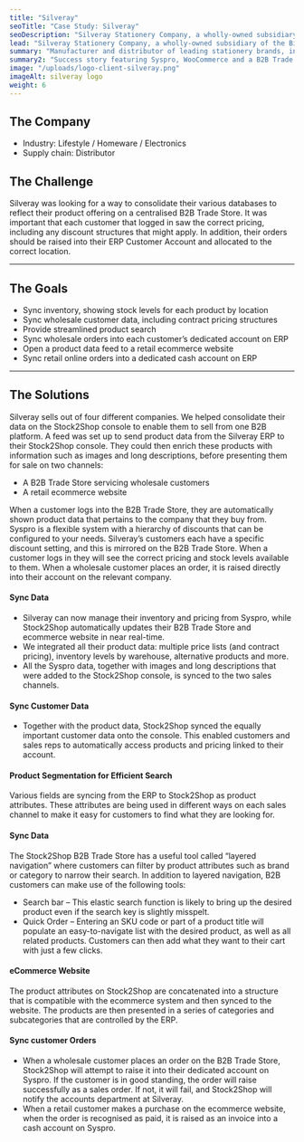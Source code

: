 ```yaml
---
title: "Silveray"
seoTitle: "Case Study: Silveray"
seoDescription: "Silveray Stationery Company, a wholly-owned subsidiary of the Bidvest Group Limited, is a manufacturer and distributor of leading stationery brands. They service a wide range of markets such as schools, homes and corporates in South Africa and beyond."
lead: "Silveray Stationery Company, a wholly-owned subsidiary of the Bidvest Group Limited, is a manufacturer and distributor of leading stationery brands. Their range of diverse products services a wide range of markets such as schools, homes and corporates in South Africa and beyond via national sales and distribution network supported by regional hubs in Johannesburg, Durban, Cape Town as well as a sales branch in Bloemfontein. These hubs cover all regions and regional centres across the country and beyond our borders into Africa."
summary: "Manufacturer and distributor of leading stationery brands, including Croxley, Parker, Sellotape, Sharpie, Stabilo and more."
summary2: "Success story featuring Syspro, WooCommerce and a B2B Trade Store."
image: "/uploads/logo-client-silveray.png"
imageAlt: silveray logo
weight: 6
---
```


## The Company

- Industry: Lifestyle / Homeware / Electronics
- Supply chain: Distributor

## The Challenge

Silveray was looking for a way to consolidate their various databases to reflect their product offering on a centralised B2B Trade Store. It was important that each customer that logged in saw the correct pricing, including any discount structures that might apply. In addition, their orders should be raised into their ERP Customer Account and allocated to the correct location.

---
## The Goals

- Sync inventory, showing stock levels for each product by location
- Sync wholesale customer data, including contract pricing structures
- Provide streamlined product search
- Sync wholesale orders into each customer’s dedicated account on ERP
- Open a product data feed to a retail ecommerce website
- Sync retail online orders into a dedicated cash account on ERP

---
## The Solutions

Silveray sells out of four different companies. We helped consolidate their data on the Stock2Shop console to enable them to sell from one B2B platform. A feed was set up to send product data from the Silveray ERP to their Stock2Shop console. They could then enrich these products with information such as images and long descriptions, before presenting them for sale on two channels:

- A B2B Trade Store servicing wholesale customers
- A retail ecommerce website

When a customer logs into the B2B Trade Store, they are automatically shown product data that pertains to the company that they buy from. Syspro is a flexible system with a hierarchy of discounts that can be configured to your needs. Silveray’s customers each have a specific discount setting, and this is mirrored on the B2B Trade Store. When a customer logs in they will see the correct pricing and stock levels available to them. When a wholesale customer places an order, it is raised directly into their account on the relevant company.

#### Sync Data
- Silveray can now manage their inventory and pricing from Syspro, while Stock2Shop automatically updates their B2B Trade Store and ecommerce website in near real-time.
- We integrated all their product data: multiple price lists (and contract pricing), inventory levels by warehouse, alternative products and more.
- All the Syspro data, together with images and long descriptions that were added to the Stock2Shop console, is synced to the two sales channels.

#### Sync Customer Data
- Together with the product data, Stock2Shop synced the equally important customer data onto the console. This enabled customers and sales reps to automatically access products and pricing linked to their account.

#### Product Segmentation for Efficient Search
Various fields are syncing from the ERP to Stock2Shop as product attributes. These attributes are being used in different ways on each sales channel to make it easy for customers to find what they are looking for.

#### Sync Data
The Stock2Shop B2B Trade Store has a useful tool called “layered navigation” where customers can filter by product attributes such as brand or category to narrow their search. In addition to layered navigation, B2B customers can make use of the following tools:
- Search bar – This elastic search function is likely to bring up the desired product even if the search key is slightly misspelt.
- Quick Order – Entering an SKU code or part of a product title will populate an easy-to-navigate list with the desired product, as well as all related products. Customers can then add what they want to their cart with just a few clicks.

#### eCommerce Website
The product attributes on Stock2Shop are concatenated into a structure that is compatible with the ecommerce system and then synced to the website. The products are then presented in a series of categories and subcategories that are controlled by the ERP.

#### Sync customer Orders
- When a wholesale customer places an order on the B2B Trade Store, Stock2Shop will attempt to raise it into their dedicated account on Syspro. If the customer is in good standing, the order will raise successfully as a sales order. If not, it will fail, and Stock2Shop will notify the accounts department at Silveray.
- When a retail customer makes a purchase on the ecommerce website, when the order is recognised as paid, it is raised as an invoice into a cash account on Syspro.